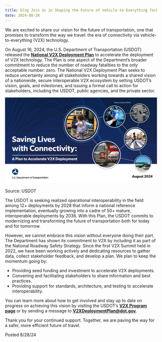 ```yaml
---
title: blog Join Us in Shaping the Future of Vehicle-to-Everything Technology
date: 2024-08-28
---
```

We are excited to share our vision for the future of transportation, one that promises to transform the way we travel: the era of connectivity via vehicle-to-everything (V2X) technology.

On August 16, 2024, the U.S. Department of Transportation (USDOT) released the [**National V2X Deployment Plan**](https://www.its.dot.gov/research_areas/emerging_tech/pdf/Accelerate_V2X_Deployment_FINAL.pdf) to accelerate the deployment of V2X technology. The Plan is one aspect of the Department’s broader commitment to reduce the number of roadway fatalities to the only acceptable number: zero. The National V2X Deployment Plan seeks to reduce uncertainty among all stakeholders working towards a shared vision of a nationwide, secure interoperable V2X ecosystem by setting USDOT’s vision, goals, and milestones, and issuing a formal call to action for stakeholders, including the USDOT, public agencies, and the private sector.​ 

![Saving Lives with Connectivity A Plan to Accelerate V2X Deployment](blog-images/v2x_future.jpg)

Source: USDOT

The USDOT is seeking realized operational interoperability in the field among 12+ deployments by 2028 that inform a national reference implementation, eventually growing into a cadre of 50+ mature, interoperable deployments by 2036. ​With this Plan, the USDOT commits to modernizing and transforming the future of transportation both for today and for tomorrow. 

However, we cannot embrace this vision without everyone doing their part. The Department has shown its commitment to V2X by including it as part of the National Roadway Safety Strategy. Since the first V2X Summit held in 2022, we have been working actively and dedicating resources to gather data, collect stakeholder feedback, and develop a plan. We plan to keep the momentum going by:

* Providing seed funding and investment to accelerate V2X deployments.
* Convening and facilitating stakeholders to share information and best practices.
* Providing support for standards, architecture, and testing to accelerate interoperability.

You can learn more about how to get involved and stay up to date on progress on achieving this vision by visiting the USDOT’s [**V2X Program page**](https://www.its.dot.gov/research_areas/emerging_tech/htm/Next_Landing.htm) or by sending a message to [**V2XDeploymentPlan@dot.gov**](mailto:V2XDeploymentPlan@dot.gov).

Thank you for your continued support. Together, we are paving the way for a safer, more efficient future of travel.

Posted 8/28/24